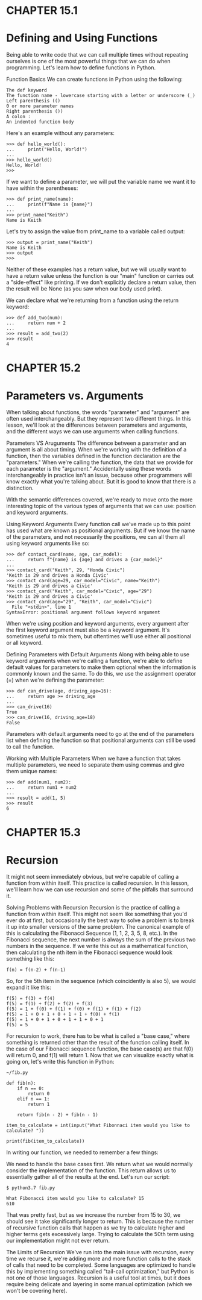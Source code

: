# CHAPTER 15.1
# Defining and Using Functions

  Being able to write code that we can call multiple times without repeating ourselves is one of the most powerful things that we can do when programming. Let's learn how to define functions in Python.


  Function Basics
  We can create functions in Python using the following:

   
  ```
  The def keyword
  The function name - lowercase starting with a letter or underscore (_)
  Left parenthesis (()
  0 or more parameter names
  Right parenthesis ())
  A colon :
  An indented function body 
  ```
  

  Here's an example without any parameters:

  
  ```
  >>> def hello_world():
  ...     print("Hello, World!")
  ...
  >>> hello_world()
  Hello, World!
  >>> 
  ```
  

  If we want to define a parameter, we will put the variable name we want it to have within the parentheses:

   
  ```
  >>> def print_name(name):
  ...     print(f"Name is {name}")
  ...
  >>> print_name("Keith")
  Name is Keith 
  ```
  

  Let's try to assign the value from print_name to a variable called output:

   
  ```
  >>> output = print_name("Keith")
  Name is Keith
  >>> output
  >>> 
  ```
  

  Neither of these examples has a return value, but we will usually want to have a return value unless the function is our "main" function or carries out a "side-effect" like printing. If we don't explicitly declare a return value, then the result will be None (as you saw when our body used print).

  We can declare what we're returning from a function using the return keyword:

   
  ```
  >>> def add_two(num):
  ...     return num + 2
  ...
  >>> result = add_two(2)
  >>> result
  4 
  ```
  
# CHAPTER 15.2
# Parameters vs. Arguments

  When talking about functions, the words "parameter" and "argument" are often used interchangeably. But they represent two different things. In this lesson, we'll look at the differences between parameters and arguments, and the different ways we can use arguments when calling functions.

  Parameters VS Aruguments
  The difference between a parameter and an argument is all about timing. When we're working with the definition of a function, then the variables defined in the function declaration are the "parameters." When we're calling the function, the data that we provide for each parameter is the "argument." Accidentally using these words interchangeably in practice isn't an issue, because other programmers will know exactly what you're talking about. But it is good to know that there is a distinction.

  With the semantic differences covered, we're ready to move onto the more interesting topic of the various types of arguments that we can use: position and keyword arguments.

  Using Keyword Arguments
  Every function call we've made up to this point has used what are known as positional arguments. But if we know the name of the parameters, and not necessarily the positions, we can all them all using keyword arguments like so:

   
  ```
  >>> def contact_card(name, age, car_model):
  ...     return f"{name} is {age} and drives a {car_model}"
  ...
  >>> contact_card("Keith", 29, "Honda Civic")
  'Keith is 29 and drives a Honda Civic'
  >>> contact_card(age=29, car_model="Civic", name="Keith")
  'Keith is 29 and drives a Civic'
  >>> contact_card("Keith", car_model="Civic", age="29")
  'Keith is 29 and drives a Civic'
  >>> contact_card(age="29", "Keith", car_model="Civic")
    File "<stdin>", line 1
  SyntaxError: positional argument follows keyword argument 
  ```
  

  When we're using position and keyword arguments, every argument after the first keyword argument must also be a keyword argument. It's sometimes useful to mix them, but oftentimes we'll use either all positional or all keyword.

  Defining Parameters with Default Arguments
  Along with being able to use keyword arguments when we're calling a function, we're able to define default values for parameters to make them optional when the information is commonly known and the same. To do this, we use the assignment operator (=) when we're defining the parameter:

   
  ```
  >>> def can_drive(age, driving_age=16):
  ...     return age >= driving_age
  ...
  >>> can_drive(16)
  True
  >>> can_drive(16, driving_age=18)
  False 
  ```
  

  Parameters with default arguments need to go at the end of the parameters list when defining the function so that positional arguments can still be used to call the function.


  Working with Multiple Parameters
  When we have a function that takes multiple parameters, we need to separate them using commas and give them unique names:

   
  ```
  >>> def add(num1, num2):
  ...     return num1 + num2
  ...
  >>> result = add(1, 5)
  >>> result
  6 
  ```
  
# CHAPTER 15.3
# Recursion

  It might not seem immediately obvious, but we're capable of calling a function from within itself. This practice is called recursion. In this lesson, we'll learn how we can use recursion and some of the pitfalls that surround it.


  Solving Problems with Recursion
  Recursion is the practice of calling a function from within itself. This might not seem like something that you'd ever do at first, but occasionally the best way to solve a problem is to break it up into smaller versions of the same problem. The canonical example of this is calculating the Fibonacci Sequence (1, 1, 2, 3, 5, 8, etc.). In the Fibonacci sequence, the next number is always the sum of the previous two numbers in the sequence. If we write this out as a mathematical function, then calculating the nth item in the Fibonacci sequence would look something like this:

   
  ```
  f(n) = f(n-2) + f(n-1) 
  ```
  

  So, for the 5th item in the sequence (which coincidently is also 5), we would expand it like this:

   
  ```
  f(5) = f(3) + f(4)
  f(5) = f(1) + f(2) + f(2) + f(3)
  f(5) = 1 + f(0) + f(1) + f(0) + f(1) + f(1) + f(2)
  f(5) = 1 + 0 + 1 + 0 + 1 + 1 + f(0) + f(1)
  f(5) = 1 + 0 + 1 + 0 + 1 + 1 + 0 + 1
  f(5) = 5 
  ```
  

  For recursion to work, there has to be what is called a "base case," where something is returned other than the result of the function calling itself. In the case of our Fibonacci sequence function, the base case(s) are that f(0) will return 0, and f(1) will return 1. Now that we can visualize exactly what is going on, let's write this function in Python:

   
  ```
  ~/fib.py

  def fib(n):
      if n == 0:
          return 0
      elif n == 1:
          return 1

      return fib(n - 2) + fib(n - 1)

  item_to_calculate = int(input("What Fibonnaci item would you like to calculate? "))

  print(fib(item_to_calculate)) 
  ```
  

  In writing our function, we needed to remember a few things:

  We need to handle the base cases first.
  We return what we would normally consider the implementation of the function. This return allows us to essentially gather all of the results at the end.
  Let's run our script:

   
  ```
  $ python3.7 fib.py

  What Fibonacci item would you like to calculate? 15
  610 
  ```
  

  That was pretty fast, but as we increase the number from 15 to 30, we should see it take significantly longer to return. This is because the number of recursive function calls that happen as we try to calculate higher and higher terms gets excessively large. Trying to calculate the 50th term using our implementation might not ever return.

  The Limits of Recursion
  We've run into the main issue with recursion, every time we recurse it, we're adding more and more function calls to the stack of calls that need to be completed. Some languages are optimized to handle this by implementing something called "tail-call optimization," but Python is not one of those languages. Recursion is a useful tool at times, but it does require being delicate and layering in some manual optimization (which we won't be covering here).

